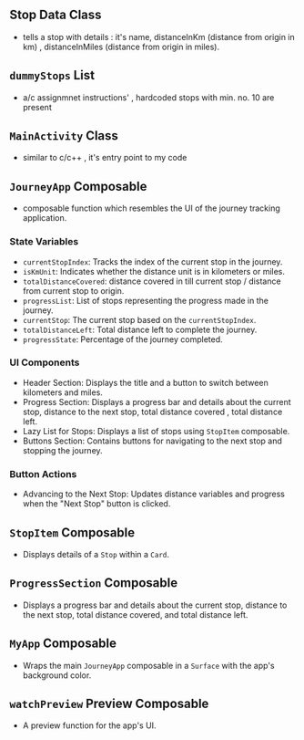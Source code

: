 ## Stop Data Class
- tells a stop with details : it's name, distanceInKm (distance from origin in km) , distanceInMiles (distance from origin in miles).

## `dummyStops` List
- a/c assignmnet instructions' , hardcoded stops with min. no. 10 are present

## `MainActivity` Class
- similar to c/c++ , it's entry point to my code

## `JourneyApp` Composable
- composable function which resembles the UI of the journey tracking application.

### State Variables
- `currentStopIndex`: Tracks the index of the current stop in the journey.
- `isKmUnit`: Indicates whether the distance unit is in kilometers or miles.
- `totalDistanceCovered`: distance covered in till current stop / distance from current stop to origin.
- `progressList`: List of stops representing the progress made in the journey.
- `currentStop`: The current stop based on the `currentStopIndex`.
- `totalDistanceLeft`: Total distance left to complete the journey.
- `progressState`: Percentage of the journey completed.

### UI Components
- Header Section: Displays the title and a button to switch between kilometers and miles.
- Progress Section: Displays a progress bar and details about the current stop, distance to the next stop, total distance covered ,  total distance left.
- Lazy List for Stops: Displays a list of stops using `StopItem` composable.
- Buttons Section: Contains buttons for navigating to the next stop and stopping the journey.

### Button Actions
- Advancing to the Next Stop: Updates distance variables and progress when the "Next Stop" button is clicked.

## `StopItem` Composable
- Displays details of a `Stop` within a `Card`.

## `ProgressSection` Composable
- Displays a progress bar and details about the current stop, distance to the next stop, total distance covered, and total distance left.

## `MyApp` Composable
- Wraps the main `JourneyApp` composable in a `Surface` with the app's background color.

## `watchPreview` Preview Composable
- A preview function for the app's UI.